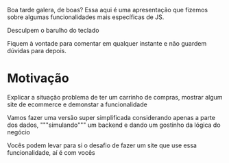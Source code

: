 Boa tarde galera, de boas? Essa aqui é uma apresentação que fizemos sobre algumas funcionalidades mais específicas de JS.

Desculpem o barulho do teclado

Fiquem à vontade para comentar em qualquer instante e não guardem dúvidas para depois.

# Motivação

Explicar a situação problema de ter um carrinho de compras, mostrar algum site de ecommerce e demonstar a funcionalidade

Vamos fazer uma versão super simplificada considerando apenas a parte dos dados, """simulando""" um backend e dando um gostinho da lógica do negócio

Vocês podem levar para si o desafio de fazer um site que use essa funcionalidade, aí é com vocês

# 